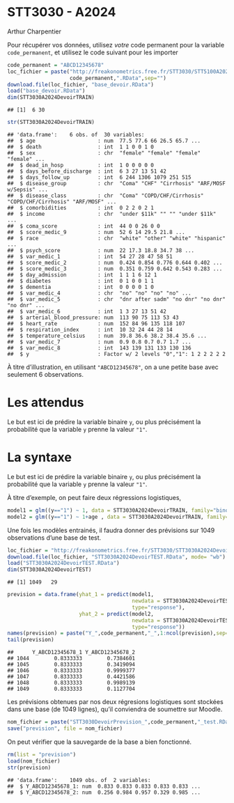 STT3030 - A2024
================
Arthur Charpentier

Pour récupérer vos données, utilisez *votre* code permanent pour la
variable `code_permanent`, et utilisez le code suivant pour les importer

``` r
code_permanent = "ABCD12345678"
loc_fichier = paste("http://freakonometrics.free.fr/STT3030/STT5100A2023DevoirTRAIN",
                    code_permanent,".RData",sep="")
download.file(loc_fichier, "base_devoir.RData")
load("base_devoir.RData")
dim(STT3030A2024DevoirTRAIN)
```

    ## [1]  6 30

``` r
str(STT3030A2024DevoirTRAIN)
```

    ## 'data.frame':    6 obs. of  30 variables:
    ##  $ age                    : num  77.5 77.6 66 26.5 65.7 ...
    ##  $ death                  : int  1 1 0 0 1 0
    ##  $ sex                    : chr  "female" "female" "female" "female" ...
    ##  $ dead_in_hosp           : int  1 0 0 0 0 0
    ##  $ days_before_discharge  : int  6 3 27 13 51 42
    ##  $ days_follow_up         : int  6 244 1306 1079 251 515
    ##  $ disease_group          : chr  "Coma" "CHF" "Cirrhosis" "ARF/MOSF w/Sepsis" ...
    ##  $ disease_class          : chr  "Coma" "COPD/CHF/Cirrhosis" "COPD/CHF/Cirrhosis" "ARF/MOSF" ...
    ##  $ comorbidities          : int  0 2 2 0 2 1
    ##  $ income                 : chr  "under $11k" "" "" "under $11k" ...
    ##  $ coma_score             : int  44 0 0 26 0 0
    ##  $ score_medic_9          : num  52 6 14 29.5 21.8 ...
    ##  $ race                   : chr  "white" "other" "white" "hispanic" ...
    ##  $ psych_score            : num  22 17.3 18.8 34.7 38 ...
    ##  $ var_medic_1            : int  54 27 28 47 58 51
    ##  $ score_medic_2          : num  0.424 0.854 0.776 0.644 0.402 ...
    ##  $ score_medic_3          : num  0.351 0.759 0.642 0.543 0.283 ...
    ##  $ day_admission          : int  1 1 1 6 12 1
    ##  $ diabetes               : int  0 1 0 0 1 1
    ##  $ dementia               : int  0 0 0 0 1 0
    ##  $ var_medic_4            : chr  "no" "no" "no" "no" ...
    ##  $ var_medic_5            : chr  "dnr after sadm" "no dnr" "no dnr" "no dnr" ...
    ##  $ var_medic_6            : int  1 3 27 13 51 42
    ##  $ arterial_blood_pressure: num  113 90 75 113 53 43
    ##  $ heart_rate             : num  152 84 96 135 118 107
    ##  $ respiration_index      : int  10 32 24 44 28 14
    ##  $ temperature_celsius    : num  39.8 36.6 38.2 38.4 35.6 ...
    ##  $ var_medic_7            : num  0.9 0.8 0.7 0.7 1.7 ...
    ##  $ var_medic_8            : int  143 139 131 133 130 136
    ##  $ y                      : Factor w/ 2 levels "0","1": 1 2 2 2 2 2

À titre d’illustration, en utilisant `"ABCD12345678"`, on a une petite
base avec seulement 6 observations. 

# Les attendus

Le but est ici de prédire la
variable binaire `y`, ou plus précisément la probabilité que la variable
`y` prenne la valeur `"1"`.

# La syntaxe

Le but est ici de prédire la
variable binaire `y`, ou plus précisément la probabilité que la variable
`y` prenne la valeur `"1"`.

À titre d’exemple, on peut faire deux régressions logistiques,

``` r
model1 = glm((y=="1") ~ 1, data = STT3030A2024DevoirTRAIN, family="binomial")
model2 = glm((y=="1") ~ 1+age , data = STT3030A2024DevoirTRAIN, family="binomial")
```

Une fois les modèles entrainés, il faudra donner des prévisions sur 1049
observations d’une base de test.

``` r
loc_fichier = "http://freakonometrics.free.fr/STT3030/STT3030A2024DevoirTEST.RData"
download.file(loc_fichier, "STT3030A2024DevoirTEST.RData", mode= "wb")
load("STT3030A2024DevoirTEST.RData")
dim(STT3030A2024DevoirTEST)
```

    ## [1] 1049   29

``` r
prevision = data.frame(yhat_1 = predict(model1, 
                                        newdata = STT3030A2024DevoirTEST,
                                        type="response"),
                       yhat_2 = predict(model2, 
                                        newdata = STT3030A2024DevoirTEST,
                                        type="response"))
names(prevision) = paste("Y_",code_permanent,"_",1:ncol(prevision),sep="")
tail(prevision)
```

    ##      Y_ABCD12345678_1 Y_ABCD12345678_2
    ## 1044        0.8333333        0.7384601
    ## 1045        0.8333333        0.3419094
    ## 1046        0.8333333        0.9999377
    ## 1047        0.8333333        0.4421586
    ## 1048        0.8333333        0.9989139
    ## 1049        0.8333333        0.1127704

Les prévisions obtenues par nos deux régresions logistiques sont
stockées dans une base (de 1049 lignes), qu’il conviendra de soumettre
sur Moodle.

``` r
nom_fichier = paste("STT3030DevoirPrevision_",code_permanent,"_test.RData",sep="")
save("prevision", file = nom_fichier)
```

On peut vérifier que la sauvegarde de la base a bien fonctionné.

``` r
rm(list = "prevision")
load(nom_fichier)
str(prevision)
```

    ## 'data.frame':    1049 obs. of  2 variables:
    ##  $ Y_ABCD12345678_1: num  0.833 0.833 0.833 0.833 0.833 ...
    ##  $ Y_ABCD12345678_2: num  0.256 0.984 0.957 0.329 0.985 ...
